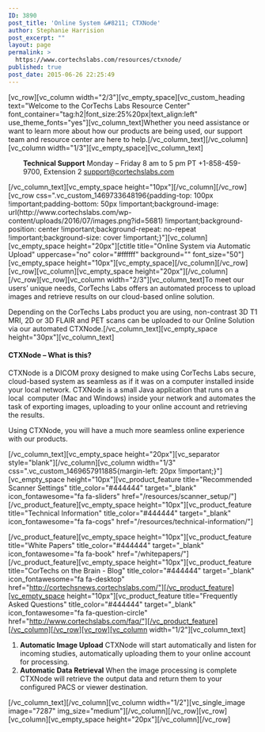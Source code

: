 ```yaml
---
ID: 3890
post_title: 'Online System &#8211; CTXNode'
author: Stephanie Harrision
post_excerpt: ""
layout: page
permalink: >
  https://www.cortechslabs.com/resources/ctxnode/
published: true
post_date: 2015-06-26 22:25:49
---
```

[vc_row][vc_column width="2/3"][vc_empty_space][vc_custom_heading text="Welcome to the CorTechs Labs Resource Center" font_container="tag:h2|font_size:25%20px|text_align:left" use_theme_fonts="yes"][vc_column_text]Whether you need assistance or want to learn more about how our products are being used, our support team and resource center are here to help.[/vc_column_text][/vc_column][vc_column width="1/3"][vc_empty_space][vc_column_text]
<p style="padding-left: 30px;"><strong>Technical Support</strong>
Monday – Friday
8 am to 5 pm PT
+1-858-459-9700, Extension 2
<a href="mailto:support@cortechslabs.com" target="_blank" rel="noopener noreferrer">support@cortechslabs.com</a></p>
[/vc_column_text][vc_empty_space height="10px"][/vc_column][/vc_row][vc_row css=".vc_custom_1469733648196{padding-top: 100px !important;padding-bottom: 50px !important;background-image: url(http://www.cortechslabs.com/wp-content/uploads/2016/07/images.png?id=5681) !important;background-position: center !important;background-repeat: no-repeat !important;background-size: cover !important;}"][vc_column][vc_empty_space height="20px"][ctitle title="Online System via Automatic Upload" uppercase="no" color="#ffffff" background="" font_size="50"][vc_empty_space height="10px"][vc_empty_space][/vc_column][/vc_row][vc_row][vc_column][vc_empty_space height="20px"][/vc_column][/vc_row][vc_row][vc_column width="2/3"][vc_column_text]To meet our users’ unique needs, CorTechs Labs offers an automated process to upload images and retrieve results on our cloud-based online solution.

Depending on the CorTechs Labs product you are using, non-contrast 3D T1 MRI, 2D or 3D FLAIR and PET scans can be uploaded to our Online Solution via our automated CTXNode.[/vc_column_text][vc_empty_space height="30px"][vc_column_text]
<h4>CTXNode – What is this?</h4>
<p class="margin">CTXNode is a DICOM proxy designed to make using CorTechs Labs secure, cloud-based system as seamless as if it was on a computer installed inside your local network. CTXNode is a small Java application that runs on a local  computer (Mac and Windows) inside your network and automates the task of exporting images, uploading to your online account and retrieving the results.</p>
<p class="margin">Using CTXNode, you will have a much more seamless online experience with our products.</p>
[/vc_column_text][vc_empty_space height="20px"][vc_separator style="blank"][/vc_column][vc_column width="1/3" css=".vc_custom_1469657911885{margin-left: 20px !important;}"][vc_empty_space height="10px"][vc_product_feature title="Recommended Scanner Settings" title_color="#444444" target="_blank" icon_fontawesome="fa fa-sliders" href="/resources/scanner_setup/"]
[/vc_product_feature][vc_empty_space height="10px"][vc_product_feature title="Technical Information" title_color="#444444" target="_blank" icon_fontawesome="fa fa-cogs" href="/resources/technical-information/"]

[/vc_product_feature][vc_empty_space height="10px"][vc_product_feature title="White Papers" title_color="#444444" target="_blank" icon_fontawesome="fa fa-book" href="/whitepapers/"][/vc_product_feature][vc_empty_space height="10px"][vc_product_feature title="CorTechs on the Brain - Blog" title_color="#444444" target="_blank" icon_fontawesome="fa fa-desktop" href="http://cortechsnews.cortechslabs.com/"][/vc_product_feature][vc_empty_space height="10px"][vc_product_feature title="Frequently Asked Questions" title_color="#444444" target="_blank" icon_fontawesome="fa fa-question-circle" href="http://www.cortechslabs.com/faq/"][/vc_product_feature][/vc_column][/vc_row][vc_row][vc_column width="1/2"][vc_column_text]
<ol>
 	<li class="margin"><strong>Automatic Image Upload</strong>
CTXNode will start automatically and listen for incoming studies, automatically uploading them to your online account for processing.</li>
 	<li class="margin"><strong>Automatic Data Retrieval</strong>
When the image processing is complete CTXNode will retrieve the output data and return them to your configured PACS or viewer destination.</li>
</ol>
[/vc_column_text][/vc_column][vc_column width="1/2"][vc_single_image image="7287" img_size="medium"][/vc_column][/vc_row][vc_row][vc_column][vc_empty_space height="20px"][/vc_column][/vc_row]